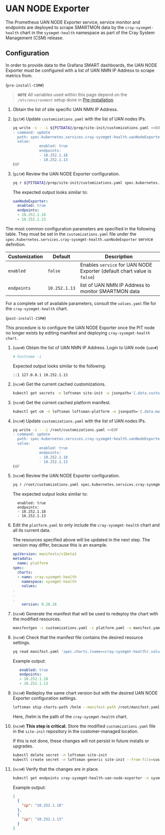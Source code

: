 # UAN NODE Exporter

The Prometheus UAN NODE Exporter service, service monitor and endpoints are deployed to scrape SMARTMON data by the `cray-sysmgmt-health` chart in the `sysmgmt-health` namespace as part of the Cray System Management \(CSM\) release.

## Configuration

In order to provide data to the Grafana SMART dashboards, the UAN NODE Exporter must be configured with a list of UAN
NMN IP Address to scrape metrics from.

(`pre-install-CSM#`)

> **`NOTE`** All variables used within this page depend on the `/etc/environment` setup done in [Pre-installation](../../install/pre-installation.md).

1. Obtain the list of site specific UAN NMN IP Address.

1. (`pit#`) Update `customizations.yaml` with the list of UAN nodes IPs.

    ```bash
    yq write -s - -i ${PITDATA}/prep/site-init/customizations.yaml <<EOF
    - command: update
      path: spec.kubernetes.services.cray-sysmgmt-health.uanNodeExporter
      value:
                enabled: true
                endpoints:
                - 10.252.1.18
                - 10.252.1.13
    EOF
    ```

1. (`pit#`) Review the UAN NODE Exporter configuration.

    ```bash
    yq r ${PITDATA}/prep/site-init/customizations.yaml spec.kubernetes.services.cray-sysmgmt-health.uanNodeExporter
    ```

   The expected output looks similar to:

    ```yaml
    uanNodeExporter:
      enabled: true
      endpoints:
      - 10.252.1.18
      - 10.252.1.13
    ```

The most common configuration parameters are specified in the following table. They must be set in the `customizations.yaml` file
under the `spec.kubernetes.services.cray-sysmgmt-health.uanNodeExporter` service definition.

| Customization            | Default      | Description                                                                         |
|--------------------------|--------------|-------------------------------------------------------------------------------------|
| `enabled`                | `false`       | Enables `service` for UAN NODE Exporter \(default chart value is `false`\)         |
| `endpoints`              | `10.252.1.13` | list of UAN NMN IP Address to monitor SMARTMON data                              |

For a complete set of available parameters, consult the `values.yaml` file for the `cray-sysmgmt-health` chart.

(`post-install-CSM#`)

This procedure is to configure the UAN NODE Exporter once the PIT node no longer exists by editing manifest and deploying `cray-sysmgmt-health chart`.

1. (`uan#`) Obtain the list of UAN NMN IP Address.
    Login to UAN node
   (`uan#`)

    ```bash
    # hostname -i
    ```

   Expected output looks similar to the following:

    ```text
    ::1 127.0.0.1 10.252.1.13
    ```

1. (`ncn#`) Get the current cached customizations.

   ```bash
   kubectl get secrets -n loftsman site-init -o jsonpath='{.data.customizations\.yaml}' | base64 -d > customizations.yaml
   ```

1. (`ncn#`) Get the current cached platform manifest.

   ```bash
   kubectl get cm -n loftsman loftsman-platform -o jsonpath='{.data.manifest\.yaml}'  > platform.yaml
   ```

1. (`ncn#`) Update `customizations.yaml` with the list of UAN nodes IPs.

    ```bash
    yq write -s - -i /root/customizations.yaml <<EOF
    - command: update
      path: spec.kubernetes.services.cray-sysmgmt-health.uanNodeExporter
      value:
                enabled: true
                endpoints:
                - 10.252.1.18
                - 10.252.1.13
    EOF
    ```

1. (`ncn#`) Review the UAN NODE Exporter configuration.

    ```bash
    yq r /root/customizations.yaml spec.kubernetes.services.cray-sysmgmt-health.uanNodeExporter
    ```

   The expected output looks similar to:

    ```yam
      enabled: true
      endpoints:
      - 10.252.1.18
      - 10.252.1.13
    ```

1. Edit the `platform.yaml` to only include the `cray-sysmgmt-health` chart and all its current data.

   The resources specified above will be updated in the next step. The version may differ, because this is an example.

   ```yaml
   apiVersion: manifests/v1beta1
   metadata:
     name: platform
   spec:
     charts:
     - name: cray-sysmgmt-health
       namespace: sysmgmt-health
       values:
   .
   .
   .
       version: 0.26.26
   ```

1. (`ncn#`) Generate the manifest that will be used to redeploy the chart with the modified resources.

   ```bash
   manifestgen -c customizations.yaml -i platform.yaml -o manifest.yaml
   ```

1. (`ncn#`) Check that the manifest file contains the desired resource settings.

   ```bash
   yq read manifest.yaml 'spec.charts.(name==cray-sysmgmt-health).values.uanNodeExporter'
   ```

   Example output:

   ```yaml
      enabled: true
      endpoints:
      - 10.252.1.18
      - 10.252.1.13

   ```

1. (`ncn#`) Redeploy the same chart version but with the desired UAN NODE Exporter configuration settings.

   ```bash
   loftsman ship charts-path /helm --manifest-path /root/manifest.yaml
   ```

   Here, /helm is the path of the `cray-sysmgmt-health` chart.

1. (`ncn#`) **This step is critical.** Store the modified `customizations.yaml` file in the `site-init` repository in the customer-managed location.

   If this is not done, these changes will not persist in future installs or upgrades.

   ```bash
   kubectl delete secret -n loftsman site-init
   kubectl create secret -n loftsman generic site-init --from-file=customizations.yaml
   ```

1. (`ncn#`) Verify that the changes are in place.

   ```bash
   kubectl get endpoints cray-sysmgmt-health-uan-node-exporter -n sysmgmt-health -o json | jq -r '.subsets[0].addresses'
   ```

   Example output:

   ```json
   [
     {
       "ip": "10.252.1.18"
     },
     {
       "ip": "10.252.1.13"
     }
   ]    
   ```
